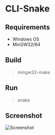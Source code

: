 # CLI-Snake

## Requirements
* Windows OS
* MinGW32/64

## Build
>mingw32-make

## Run
>snake

## Screenshot
![Screenshot](https://github.com/dzutrinh/CLI-snake/blob/master/snake.png)
